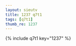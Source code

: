 ```yaml
--- 
layout: sieutv
title: 1237 q7t1
tags: [q7t1]
thumb_re: 1237
---
```

{% include q7t1 key="1237" %} 
